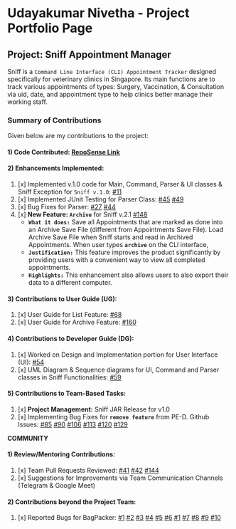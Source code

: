# Udayakumar Nivetha - Project Portfolio Page

## Project: Sniff Appointment Manager

Sniff is a `Command Line Interface (CLI) Appointment Tracker` designed specifically for veterinary clinics in Singapore. 
Its main functions are to track various appointments of types: Surgery, Vaccination, & Consultation via uid, date, and appointment type to help clinics better manage their working staff. 
<br>

### Summary of Contributions

Given below are my contributions to the project:

#### 1) Code Contributed: [RepoSense Link](https://nus-cs2113-ay2223s2.github.io/tp-dashboard/?search=nivethaudayakumar&breakdown=true) <br>

#### 2) Enhancements Implemented: <br>
1. [x] Implemented v.1.0 code for Main, Command, Parser & UI classes & Sniff Exception for `Sniff v.1.0`: [#11](https://github.com/AY2223S2-CS2113-W12-1/tp/pull/11)
2. [x] Implemented JUnit Testing for Parser Class: [#45](https://github.com/AY2223S2-CS2113-W12-1/tp/pull/45) [#49](https://github.com/AY2223S2-CS2113-W12-1/tp/pull/49)
3. [x] Bug Fixes for Parser: [#27](https://github.com/AY2223S2-CS2113-W12-1/tp/pull/27) [#44](https://github.com/AY2223S2-CS2113-W12-1/tp/pull/44)
4. [x] **New Feature: `Archive`** for Sniff v.2.1 [#148](https://github.com/AY2223S2-CS2113-W12-1/tp/pull/148) <br>
   * **`What it does:`** Save all Appointments that are marked as done into an Archive Save File (different from Appointments Save File). 
   Load Archive Save File when Sniff starts and read in Archived Appointments. When user types **`archive`** on the CLI interface,
   * **`Justification:`** This feature improves the product significantly by providing users with a convenient way to view all completed appointments.
   * **`Highlights:`** This enhancement also allows users to also export their data to a different computer.

#### 3) Contributions to User Guide (UG): <br>
1. [x] User Guide for List Feature: [#68](https://github.com/AY2223S2-CS2113-W12-1/tp/pull/68)
2. [x] User Guide for Archive Feature: [#160](https://github.com/AY2223S2-CS2113-W12-1/tp/pull/160)

#### 4) Contributions to Developer Guide (DG): <br>
1. [x] Worked on Design and Implementation portion for User Interface (UI): [#54](https://github.com/AY2223S2-CS2113-W12-1/tp/pull/54) 
2. [x] UML Diagram & Sequence diagrams for UI, Command and Parser classes in Sniff Functionalities: [#59](https://github.com/AY2223S2-CS2113-W12-1/tp/pull/59)

#### 5) Contributions to Team-Based Tasks: <br>
1. [x] **Project Management:** Sniff JAR Release for v1.0
2. [x] Implementing Bug Fixes for **`remove feature`** from PE-D. Github Issues: [#85](https://github.com/AY2223S2-CS2113-W12-1/tp/issues/85) [#90](https://github.com/AY2223S2-CS2113-W12-1/tp/issues/90) [#106](https://github.com/AY2223S2-CS2113-W12-1/tp/issues/106) [#113](https://github.com/AY2223S2-CS2113-W12-1/tp/issues/113) [#120](https://github.com/AY2223S2-CS2113-W12-1/tp/issues/120) [#129](https://github.com/AY2223S2-CS2113-W12-1/tp/issues/129)

**COMMUNITY** <br>
#### 1) Review/Mentoring Contributions: <br>
1. [x] Team Pull Requests Reviewed: [#41](https://github.com/AY2223S2-CS2113-W12-1/tp/pull/41) [#42](https://github.com/AY2223S2-CS2113-W12-1/tp/pull/42) [#144](https://github.com/AY2223S2-CS2113-W12-1/tp/pull/144)
2. [x] Suggestions for Improvements via Team Communication Channels (Telegram & Google Meet)

#### 2) Contributions beyond the Project Team: <br>
1. [x] Reported Bugs for BagPacker: [#1](https://github.com/NivethaUdayakumar/ped/issues/1) [#2](https://github.com/NivethaUdayakumar/ped/issues/2) [#3](https://github.com/NivethaUdayakumar/ped/issues/3) [#4](https://github.com/NivethaUdayakumar/ped/issues/4) [#5](https://github.com/NivethaUdayakumar/ped/issues/5) [#6](https://github.com/NivethaUdayakumar/ped/issues/1) [#1](https://github.com/NivethaUdayakumar/ped/issues/6) [#7](https://github.com/NivethaUdayakumar/ped/issues/7) [#8](https://github.com/NivethaUdayakumar/ped/issues/8) [#9](https://github.com/NivethaUdayakumar/ped/issues/9) [#10](https://github.com/NivethaUdayakumar/ped/issues/10)
